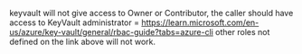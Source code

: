 keyvault will not give access to Owner or Contributor, the caller should have access to KeyVault administrator
= https://learn.microsoft.com/en-us/azure/key-vault/general/rbac-guide?tabs=azure-cli
other roles not defined on the link above will not work.
